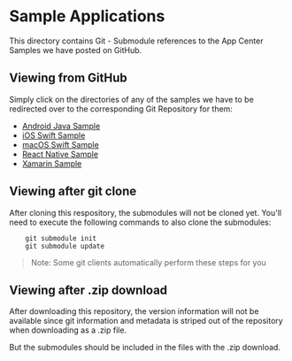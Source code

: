# Sample Applications

This directory contains Git - Submodule references to the App Center Samples we have posted on GitHub.

## Viewing from GitHub

Simply click on the directories of any of the samples we have to be redirected over to the corresponding Git Repository for them:

- [Android Java Sample](android/getting-started)
- [iOS Swift Sample](ios/getting-started)
- [macOS Swift Sample](macos/getting-started)
- [React Native Sample](react-native/getting-started)
- [Xamarin Sample](xamarin/getting-started)

## Viewing after git clone

After cloning this respository, the submodules will not be cloned yet. You'll need to execute the following commands to also clone the submodules:

```shell
    git submodule init
    git submodule update
```

> Note: Some git clients automatically perform these steps for you

## Viewing after .zip download

After downloading this repository, the version information will not be available since git information and metadata is striped out of the repository when downloading as a .zip file.

But the submodules should be included in the files with the .zip download.
